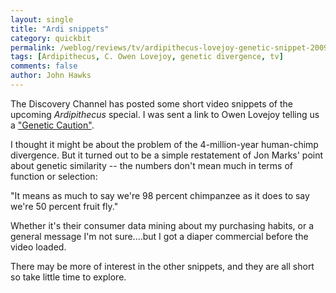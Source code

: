```yaml
---
layout: single 
title: "Ardi snippets" 
category: quickbit
permalink: /weblog/reviews/tv/ardipithecus-lovejoy-genetic-snippet-2009.html
tags: [Ardipithecus, C. Owen Lovejoy, genetic divergence, tv] 
comments: false 
author: John Hawks 
---
```



The Discovery Channel has posted some short video snippets of the upcoming <i>Ardipithecus</i> special. I was sent a link to Owen Lovejoy telling us a <a href="http://dsc.discovery.com/videos/ardipithecus-genetic-caution.html">"Genetic Caution"</a>. 

I thought it might be about the problem of the 4-million-year human-chimp divergence. But it turned out to be a simple restatement of Jon Marks' point about genetic similarity -- the numbers don't mean much in terms of function or selection: 

"It means as much to say we're 98 percent chimpanzee as it does to say we're 50 percent fruit fly." 

Whether it's their consumer data mining about my purchasing habits, or a general message I'm not sure....but I got a diaper commercial before the video loaded. 

There may be more of interest in the other snippets, and they are all short so take little time to explore. 

